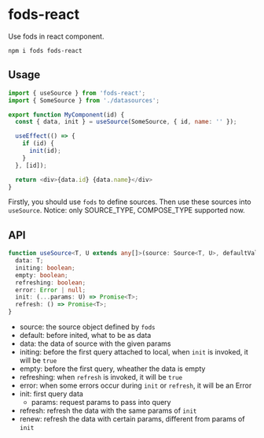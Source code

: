 # fods-react

Use fods in react component.

```
npm i fods fods-react
```

## Usage

```js
import { useSource } from 'fods-react';
import { SomeSource } from './datasources';

export function MyComponent(id) {
  const { data, init } = useSource(SomeSource, { id, name: '' });

  useEffect(() => {
    if (id) {
      init(id);
    }
  }, [id]);

  return <div>{data.id} {data.name}</div>
}
```

Firstly, you should use `fods` to define sources. Then use these sources into `useSource`.
Notice: only SOURCE_TYPE, COMPOSE_TYPE supported now.

## API

```ts
function useSource<T, U extends any[]>(source: Source<T, U>, defaultValue: T): {
  data: T;
  initing: boolean;
  empty: boolean;
  refreshing: boolean;
  error: Error | null;
  init: (...params: U) => Promise<T>;
  refresh: () => Promise<T>;
}
```

- source: the source object defined by `fods`
- default: before inited, what to be as data
- data: the data of source with the given params
- initing: before the first query attached to local, when `init` is invoked, it will be `true`
- empty: before the first query, wheather the data is empty
- refreshing: when `refresh` is invoked, it will be `true`
- error: when some errors occur during `init` or `refresh`, it will be an Error
- init: first query data
  - params: request params to pass into query
- refresh: refresh the data with the same params of `init`
- renew: refresh the data with certain params, different from params of `init`

